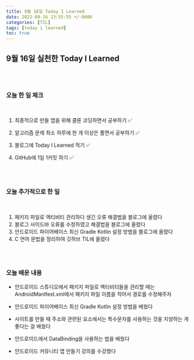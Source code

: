 ```yaml
---
title: 9월 16일 Today I Learned
date: 2022-09-16 23:55:55 +/-0000
categories: [TIL]
tags: [today i learned]
toc: true
---
```


## 9월 16일 실천한 Today I Learned

<br><br>

### 오늘 한 일 체크
<br>

1. 최종적으로 만들 앱을 위해 클론 코딩하면서 공부하기 ✅

2. 알고리즘 문제 최소 하루에 한 개 이상은 풀면서 공부하기 ✅

3. 블로그에 Today I Learned 적기 ✅

4. GitHub에 1일 1커밋 하기 ✅

<br><br>

### 오늘 추가적으로 한 일
<br>

1. 패키지 파일로 액티비티 관리하다 생긴 오류 해결법을 블로그에 올렸다
1. 블로그 사이드바 오류를 수정하였고 해결법을 블로그에 올렸다
1. 안드로이드 파이어베이스 최신 Gradle Kotlin 설정 방법을 블로그에 올렸다
1. C 언어 문법을 정리하여 깃허브 TIL에 올렸다


<br><br>

### 오늘 배운 내용

* 안드로이드 스튜디오에서 패키지 파일로 액티비티들을 관리할 때는 AndroidManlfest.xml에서 패키지 파일 이름을 적어서 경로를 수정해주자

* 안드로이드 파이어베이스 최신 Gradle Kotlin 설정 방법을 배웠다

* 사이트를 만들 때 주소와 관련된 요소에서는 특수문자를 사용하는 것을 지양하는 게 좋다는 걸 배웠다

* 안드로이드에서 DataBinding을 사용하는 법을 배웠다

* 안드로이드 커뮤니티 앱 만들기 강의를 수강했다






